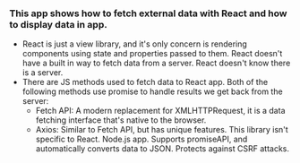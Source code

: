 ### This app shows how to fetch external data with React and how to display data in app.

* React is just a view library, and it's only concern is rendering components using state and properties passed to them. React doesn't have a built in way to fetch data from a server. React doesn't know there is a server.
* There are JS methods used to fetch data to React app. Both of the following methods use promise to handle results we get back from the server:
  * Fetch API: A modern replacement for XMLHTTPRequest, it is a data fetching interface that's native to the browser.
  * Axios: Similar to Fetch API, but has unique features. This library isn't specific to React. Node.js app. Supports promiseAPI, and automatically converts data to JSON. Protects against CSRF attacks.
